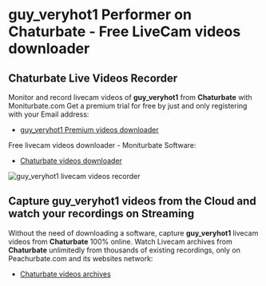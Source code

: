 # guy_veryhot1 Performer on Chaturbate - Free LiveCam videos downloader

## Chaturbate Live Videos Recorder

Monitor and record livecam videos of **guy_veryhot1** from **Chaturbate** with Moniturbate.com
Get a premium trial for free by just and only registering with your Email address:
* [guy_veryhot1 Premium videos downloader](https://moniturbate.com/request-demo-licence-key.html)

Free livecam videos downloader - Moniturbate Software:
* [Chaturbate videos downloader](https://moniturbate.com/moniturbate-download-software.html)

![guy_veryhot1 livecam videos recorder](https://peachurnet.com/templates/moniturbate-software.png)


## Capture guy_veryhot1 videos from the Cloud and watch your recordings on Streaming

Without the need of downloading a software, capture **guy_veryhot1** livecam videos from **Chaturbate** 100% online.
Watch Livecam archives from **Chaturbate** unlimitedly from thousands of existing recordings, only on Peachurbate.com and its websites network:
* [Chaturbate videos archives](https://peachurnet.com/)